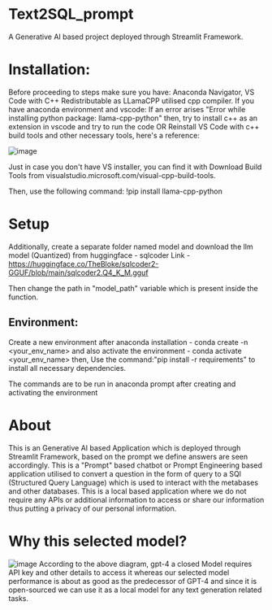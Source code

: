 # Text2SQL_prompt
A Generative AI based project deployed through Streamlit Framework.

# Installation:

Before proceeding to steps make sure you have: Anaconda Navigator, VS Code with C++ Redistributable as LLamaCPP utilised cpp compiler.
If you have anaconda environment and vscode: If an error arises "Error while installing python package: llama-cpp-python" then,
try to install c++ as an extension in vscode and try to run the code
OR
Reinstall VS Code with c++ build tools and other necessary tools, here's a reference:

![image](https://github.com/mr-nobody15/Text2SQL_prompt/assets/70313481/bfbb5143-2c41-4917-ab4a-ea429df170ec)

Just in case you don't have VS installer, you can find it with Download Build Tools from visualstudio.microsoft.com/visual-cpp-build-tools.

Then, use the following command:
!pip install llama-cpp-python 

# Setup

Additionally, create a separate folder named model and download the llm model (Quantized) from huggingface - sqlcoder
Link - https://huggingface.co/TheBloke/sqlcoder2-GGUF/blob/main/sqlcoder2.Q4_K_M.gguf

Then change the path in "model_path" variable which is present inside the function.

## Environment:
Create a new environment after anaconda installation - conda create -n <your_env_name> and also activate the environment - conda activate <your_env_name> then,
Use the command:"pip install -r requirements" to install all necessary dependencies.

The commands are to be run in anaconda prompt after creating and activating the environment

# About
This is an Generative AI based Application which is deployed through Streamlit Framework, based on the prompt we define answers are seen accordingly.
This is a "Prompt" based chatbot or Prompt Engineering based application utilised to convert a question in the form of query to a SQl (Structured Query Language) which is used to interact with the metabases and other databases. This is a local based application where we do not require any APIs or additional information to access or share our information thus putting a privacy of our personal information.

# Why this selected model?
![image](https://github.com/mr-nobody15/Text2SQL_prompt/assets/70313481/d1bacd5a-db55-4f7c-bdeb-c2fcf0c69649)
According to the above diagram, gpt-4 a closed Model requires API key and other details to access it whereas our selected model performance is about as good as the predecessor of GPT-4 and since it is open-sourced we can use it as a local model for any text generation related tasks.


